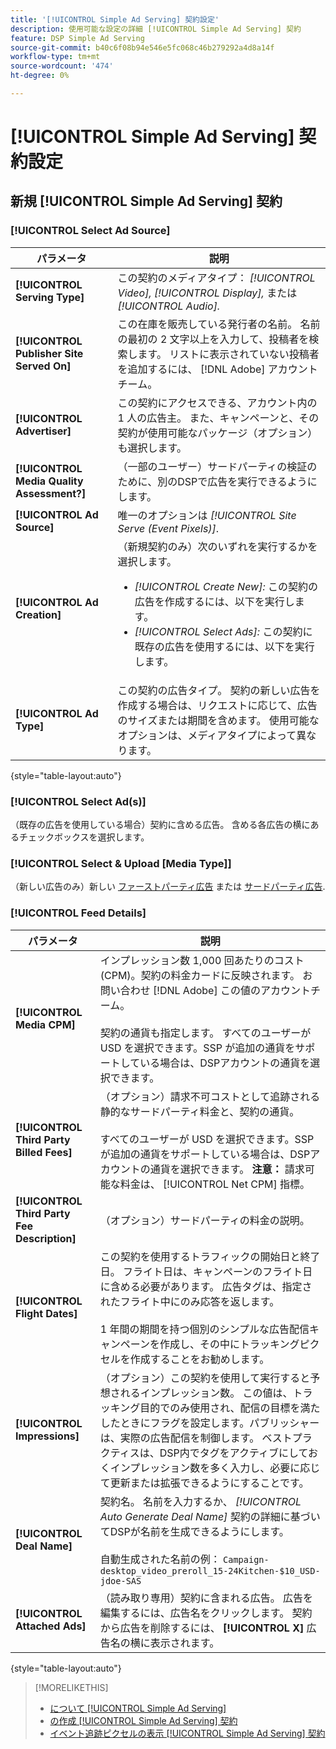 ```yaml
---
title: '[!UICONTROL Simple Ad Serving] 契約設定'
description: 使用可能な設定の詳細 [!UICONTROL Simple Ad Serving] 契約
feature: DSP Simple Ad Serving
source-git-commit: b40c6f08b94e546e5fc068c46b279292a4d8a14f
workflow-type: tm+mt
source-wordcount: '474'
ht-degree: 0%

---
```


# [!UICONTROL Simple Ad Serving] 契約設定

## 新規 [!UICONTROL Simple Ad Serving] 契約

### [!UICONTROL Select Ad Source]

| パラメータ | 説明 |
|-----------|-------------|
| **[!UICONTROL Serving Type]** | この契約のメディアタイプ： *[!UICONTROL Video],* *[!UICONTROL Display],* または *[!UICONTROL Audio].* |
| **[!UICONTROL Publisher Site Served On]** | この在庫を販売している発行者の名前。 名前の最初の 2 文字以上を入力して、投稿者を検索します。 リストに表示されていない投稿者を追加するには、 [!DNL Adobe] アカウントチーム。 |
| **[!UICONTROL Advertiser]** | この契約にアクセスできる、アカウント内の 1 人の広告主。 また、キャンペーンと、その契約が使用可能なパッケージ（オプション）も選択します。 |
| **[!UICONTROL Media Quality Assessment?]** | （一部のユーザー）サードパーティの検証のために、別のDSPで広告を実行できるようにします。 <!-- Who can select this? It's disabled for me. Need to see if there are additional fields when this is enabled. --> |
| **[!UICONTROL Ad Source]** | 唯一のオプションは *[!UICONTROL Site Serve (Event Pixels)]*. |
| **[!UICONTROL Ad Creation]** | （新規契約のみ）次のいずれを実行するかを選択します。<ul><li>*[!UICONTROL Create New]:* この契約の広告を作成するには、以下を実行します。</li><li>*[!UICONTROL Select Ads]:* この契約に既存の広告を使用するには、以下を実行します。</li></ul> |
| **[!UICONTROL Ad Type]** | この契約の広告タイプ。 契約の新しい広告を作成する場合は、リクエストに応じて、広告のサイズまたは期間を含めます。 使用可能なオプションは、メディアタイプによって異なります。 |

{style=&quot;table-layout:auto&quot;}

### [!UICONTROL Select Ad(s)]

（既存の広告を使用している場合）契約に含める広告。 含める各広告の横にあるチェックボックスを選択します。

### [!UICONTROL Select & Upload [Media Type]]

（新しい広告のみ）新しい [ファーストパーティ広告](/help/dsp/campaign-management/ads/ad-create.md) または [サードパーティ広告](/help/dsp/campaign-management/ads/ad-create-third-party.md).

### [!UICONTROL Feed Details]

| パラメータ | 説明 |
|-----------|-------------|
| **[!UICONTROL Media CPM]** | インプレッション数 1,000 回あたりのコスト (CPM)。契約の料金カードに反映されます。 お問い合わせ [!DNL Adobe] この値のアカウントチーム。 <br><br>契約の通貨も指定します。 すべてのユーザーが USD を選択できます。SSP が追加の通貨をサポートしている場合は、DSPアカウントの通貨を選択できます。 |
| **[!UICONTROL Third Party Billed Fees]** | （オプション）請求不可コストとして追跡される静的なサードパーティ料金と、契約の通貨。<br><br>すべてのユーザーが USD を選択できます。SSP が追加の通貨をサポートしている場合は、DSPアカウントの通貨を選択できます。 **注意：** 請求可能な料金は、 [!UICONTROL Net CPM] 指標。 |
| **[!UICONTROL Third Party Fee Description]** | （オプション）サードパーティの料金の説明。 |
| **[!UICONTROL Flight Dates]** | この契約を使用するトラフィックの開始日と終了日。 フライト日は、キャンペーンのフライト日に含める必要があります。 広告タグは、指定されたフライト中にのみ応答を返します。<br><br> 1 年間の期間を持つ個別のシンプルな広告配信キャンペーンを作成し、その中にトラッキングピクセルを作成することをお勧めします。 |
| **[!UICONTROL Impressions]** | （オプション）この契約を使用して実行すると予想されるインプレッション数。 この値は、トラッキング目的でのみ使用され、配信の目標を満たしたときにフラグを設定します。パブリッシャーは、実際の広告配信を制御します。 ベストプラクティスは、DSP内でタグをアクティブにしておくインプレッション数を多く入力し、必要に応じて更新または拡張できるようにすることです。 |
| **[!UICONTROL Deal Name]** | 契約名。 名前を入力するか、 *[!UICONTROL Auto Generate Deal Name]* 契約の詳細に基づいてDSPが名前を生成できるようにします。<br><br>自動生成された名前の例： `Campaign-desktop_video_preroll_15-24Kitchen-$10_USD-jdoe-SAS` |
| **[!UICONTROL Attached Ads]** | （読み取り専用）契約に含まれる広告。 広告を編集するには、広告名をクリックします。 契約から広告を削除するには、 **[!UICONTROL X]** 広告名の横に表示されます。 |

{style=&quot;table-layout:auto&quot;}

<!-- 
## Existing Simple Ad Serving Deals

Changes aren't applied retroactively.
-->

<!-- completely different settings layout, so need a separate section for them -->

<!-- From Abhinav: Editable fields are Name, Start & End date, Impressions & CPM. Changes are not applied retroactively.

But I see:

| Parameter | Description |
|-----------|-------------|

| **[!UICONTROL Are you using Deal ID?] | (Read-only) Whether the deal was set up as a [!UICONTROL Deal ID] (*[!DNL Yes]*)  or a [!UICONTROL Simple Ad Serving] deal (*[!DNL No]*). |
| **[!UICONTROL Inventory Type] | (Read-only) The inventory type for the deal. |
| **[!UICONTROL Feed Name] | The name of the [!UICONTROL Simple Ad Serving] deal. |
| **[!UICONTROL Publisher Ad Server] | (Read-only)  |
| **[!UICONTROL Publisher maximum ad length] | The maximum length of the ad, per the publisher. |
| **[!UICONTROL Publisher minimum ad length] | The minimum length of the ad, per the publisher. |
| **[!UICONTROL Fill Type] | (Read-only)  |
| **[!UICONTROL Contracted CPM] | This field is required if billing through TubeMogul, but enter your CPM in this field to track your actual spend. |
| **[!UICONTROL 3rd party technology CPM] | (Optional)  |
| **[!UICONTROL Planned Flight Dates] | The beginning and end dates for the deal flight. These dates don't control ad delivery but are used to track delivery pacing. **THIS IS CONTRARY TO WHAT THE NEW DEAL SETTINGS ABOVE, FROM ABHINAV, SAY**> |
| **[!UICONTROL Target Impressions] | (Optional) The estimated number of impressions you expect to run using this deal. This value is used for tracking purposes only and to flag when delivery goals are met; the publisher controls actual ad delivery. The best practice is to enter a high number of impressions to keep the tag active within DSP so it can be renewed or extended if needed. |
 -->

>[!MORELIKETHIS]
>
>* [について [!UICONTROL Simple Ad Serving]](simple-deal-about.md)
>* [の作成 [!UICONTROL Simple Ad Serving] 契約](simple-deal-create.md)
>* [イベント追跡ピクセルの表示 [!UICONTROL Simple Ad Serving] 契約](simple-deal-show-pixels.md)


